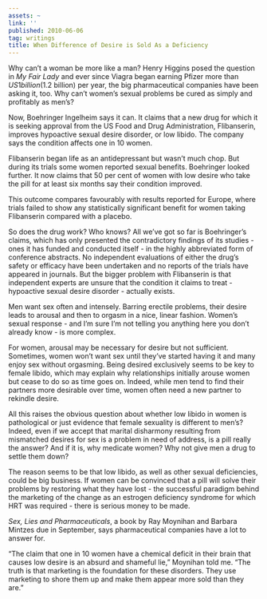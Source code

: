 ```yaml
---
assets: ~
link: ''
published: 2010-06-06
tag: writings
title: When Difference of Desire is Sold As a Deficiency
---
```

Why can’t a woman be more like a man? Henry Higgins posed the question
in *My Fair Lady* and ever since Viagra began earning Pfizer more than
$US1 billion ($1.2 billion) per year, the big pharmaceutical companies
have been asking it, too. Why can’t women’s sexual problems be cured as
simply and profitably as men’s?

Now, Boehringer Ingelheim says it can. It claims that a new drug for
which it is seeking approval from the US Food and Drug Administration,
Flibanserin, improves hypoactive sexual desire disorder, or low libido.
The company says the condition affects one in 10 women.

Flibanserin began life as an antidepressant but wasn’t much chop. But
during its trials some women reported sexual benefits. Boehringer looked
further. It now claims that 50 per cent of women with low desire who
take the pill for at least six months say their condition improved.

This outcome compares favourably with results reported for Europe, where
trials failed to show any statistically significant benefit for women
taking Flibanserin compared with a placebo.

So does the drug work? Who knows? All we’ve got so far is Boehringer’s
claims, which has only presented the contradictory findings of its
studies - ones it has funded and conducted itself - in the highly
abbreviated form of conference abstracts. No independent evaluations of
either the drug’s safety or efficacy have been undertaken and no reports
of the trials have appeared in journals. But the bigger problem with
Flibanserin is that independent experts are unsure that the condition it
claims to treat - hypoactive sexual desire disorder - actually exists.

Men want sex often and intensely. Barring erectile problems, their
desire leads to arousal and then to orgasm in a nice, linear fashion.
Women’s sexual response - and I’m sure I’m not telling you anything here
you don’t already know - is more complex.

For women, arousal may be necessary for desire but not sufficient.
Sometimes, women won’t want sex until they’ve started having it and many
enjoy sex without orgasming. Being desired exclusively seems to be key
to female libido, which may explain why relationships initially arouse
women but cease to do so as time goes on. Indeed, while men tend to find
their partners more desirable over time, women often need a new partner
to rekindle desire.

All this raises the obvious question about whether low libido in women
is pathological or just evidence that female sexuality is different to
men’s? Indeed, even if we accept that marital disharmony resulting from
mismatched desires for sex is a problem in need of address, is a pill
really the answer? And if it is, why medicate women? Why not give men a
drug to settle them down?

The reason seems to be that low libido, as well as other sexual
deficiencies, could be big business. If women can be convinced that a
pill will solve their problems by restoring what they have lost - the
successful paradigm behind the marketing of the change as an estrogen
deficiency syndrome for which HRT was required - there is serious money
to be made.

*Sex, Lies and Pharmaceuticals*, a book by Ray Moynihan and Barbara
Mintzes due in September, says pharmaceutical companies have a lot to
answer for.

“The claim that one in 10 women have a chemical deficit in their brain
that causes low desire is an absurd and shameful lie,” Moynihan told me.
“The truth is that marketing is the foundation for these disorders. They
use marketing to shore them up and make them appear more sold than they
are.”